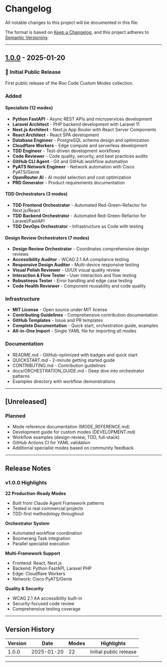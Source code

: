 # Changelog

All notable changes to this project will be documented in this file.

The format is based on [Keep a Changelog](https://keepachangelog.com/en/1.0.0/),
and this project adheres to [Semantic Versioning](https://semver.org/spec/v2.0.0.html).

---

## [1.0.0] - 2025-01-20

### 🎉 Initial Public Release

First public release of the Roo Code Custom Modes collection.

### Added

#### Specialists (12 modes)
- **Python FastAPI** - Async REST APIs and microservices development
- **Laravel Architect** - PHP backend development with Laravel 11
- **Next.js Architect** - Next.js App Router with React Server Components
- **React Architect** - React SPA development
- **Database Engineer** - PostgreSQL schema design and optimization
- **Cloudflare Workers** - Edge compute and serverless development
- **TDD Engineer** - Test-driven development workflows
- **Code Reviewer** - Code quality, security, and best practices audits
- **GitHub CLI Agent** - Git and GitHub workflow automation
- **PyATS Network Engineer** - Network automation with Cisco PyATS/Genie
- **OpenRouter AI** - AI model selection and cost optimization
- **PRD Generator** - Product requirements documentation

#### TDD Orchestrators (3 modes)
- **TDD Frontend Orchestrator** - Automated Red-Green-Refactor for Next.js/React
- **TDD Backend Orchestrator** - Automated Red-Green-Refactor for Laravel/FastAPI
- **TDD DevOps Orchestrator** - Infrastructure as Code with testing

#### Design Review Orchestrators (7 modes)
- **Design Review Orchestrator** - Coordinates comprehensive design reviews
- **Accessibility Auditor** - WCAG 2.1 AA compliance testing
- **Responsive Design Auditor** - Multi-device responsive testing
- **Visual Polish Reviewer** - UI/UX visual quality review
- **Interaction & Flow Tester** - User interaction and flow testing
- **Robustness Tester** - Error handling and edge case testing
- **Code Health Reviewer** - Component reusability and code quality

### Infrastructure
- **MIT License** - Open source under MIT license
- **Contributing Guidelines** - Comprehensive contribution documentation
- **GitHub Templates** - Issue and PR templates
- **Complete Documentation** - Quick start, orchestration guide, examples
- **All-in-One Import** - Single YAML file for importing all modes

### Documentation
- README.md - GitHub-optimized with badges and quick start
- QUICKSTART.md - 2-minute getting started guide
- CONTRIBUTING.md - Contribution guidelines
- docs/ORCHESTRATION_GUIDE.md - Deep dive into orchestrator patterns
- Examples directory with workflow demonstrations

---

## [Unreleased]

### Planned
- Mode reference documentation (MODE_REFERENCE.md)
- Development guide for custom modes (DEVELOPMENT.md)
- Workflow examples (design-review, TDD, full-stack)
- GitHub Actions CI for YAML validation
- Additional specialist modes based on community feedback

---

## Release Notes

### v1.0.0 Highlights

**22 Production-Ready Modes**
- Built from Claude Agent Framework patterns
- Tested in real commercial projects
- TDD-first methodology throughout

**Orchestrator System**
- Automated workflow coordination
- Boomerang Task integration
- Parallel specialist execution

**Multi-Framework Support**
- Frontend: React, Next.js
- Backend: Python FastAPI, Laravel PHP
- Edge: Cloudflare Workers
- Network: Cisco PyATS/Genie

**Quality & Security**
- WCAG 2.1 AA accessibility built-in
- Security-focused code review
- Comprehensive testing coverage

---

## Version History

| Version | Date | Modes | Highlights |
|---------|------|-------|------------|
| 1.0.0 | 2025-01-20 | 22 | Initial public release |

---

[1.0.0]: https://github.com/yourusername/roocode-modes/releases/tag/v1.0.0
